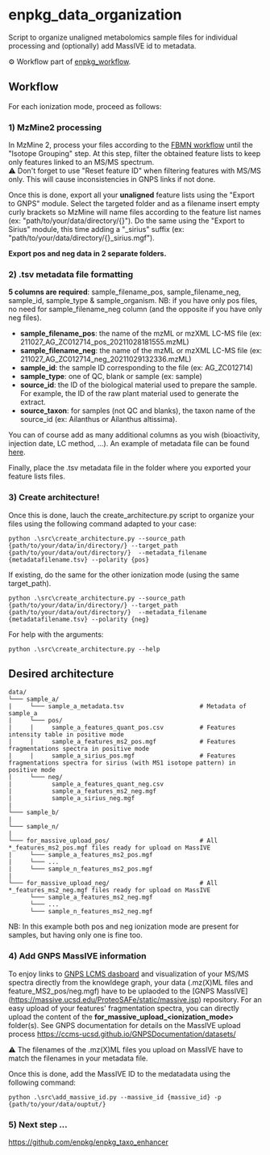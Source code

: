 # enpkg_data_organization
Script to organize unaligned metabolomics sample files for individual processing and (optionally) add MassIVE id to metadata.

⚙️ Workflow part of [enpkg_workflow](https://github.com/enpkg/enpkg_workflow).  

## Workflow

For each ionization mode, proceed as follows:

### 1) MzMine2 processing

In MzMine 2, process your files according to the [FBMN workflow](https://ccms-ucsd.github.io/GNPSDocumentation/featurebasedmolecularnetworking-with-mzmine2/) until the "Isotope Grouping" step. At this step, filter the obtained feature lists to keep only features linked to an MS/MS spectrum.  
:warning: Don't forget to use "Reset feature ID" when filtering features with MS/MS only. This will cause inconsistencies in GNPS links if not done.

Once this is done, export all your **unaligned** feature lists using the "Export to GNPS" module. Select the targeted folder and as a filename insert empty curly brackets so MzMine will name files according to the feature list names (ex: "path/to/your/data/directory/{}"). Do the same using the "Export to Sirius" module, this time adding a "_sirius" suffix (ex: "path/to/your/data/directory/{}_sirius.mgf"). 


**Export pos and neg data in 2 separate folders.**

### 2) .tsv metadata file formatting

**5 columns are required**: sample_filename_pos, sample_filename_neg, sample_id, sample_type & sample_organism.
NB: if you have only pos files, no need for sample_filename_neg column (and the opposite if you have only neg files).

- **sample_filename_pos**: the name of the mzML or mzXML LC-MS file (ex: 211027_AG_ZC012714_pos_20211028181555.mzML)
- **sample_filename_neg**: the name of the mzML or mzXML LC-MS file (ex: 211027_AG_ZC012714_neg_20211029132336.mzML)
- **sample_id**: the sample ID corresponding to the file (ex: AG_ZC012714)
- **sample_type**: one of QC, blank or sample (ex: sample)
- **source_id**: the ID of the biological material used to prepare the sample. For example, the ID of the raw plant material used to generate the extract.
- **source_taxon**: for samples (not QC and blanks), the taxon name of the source_id (ex: Ailanthus or Ailanthus altissima).

You can of course add as many additional columns as you wish (bioactivity, injection date, LC method, ...).
An example of metadata file can be found [here](https://github.com/enpkg/enpkg_data_organization/blob/main/data/metadata.tsv).

Finally, place the .tsv metadata file in the folder where you exported your feature lists files. 

### 3) Create architecture!

Once this is done, lauch the create_architecture.py script to organize your files using the following command adapted to your case:

```console
python .\src\create_architecture.py --source_path {path/to/your/data/in/directory/} --target_path {path/to/your/data/out/directory/}  --metadata_filename {metadatafilename.tsv} --polarity {pos}
```
If existing, do the same for the other ionization mode (using the same target_path).

```console
python .\src\create_architecture.py --source_path {path/to/your/data/in/directory/} --target_path {path/to/your/data/out/directory/}  --metadata_filename {metadatafilename.tsv} --polarity {neg}
```
For help with the arguments:

```console
python .\src\create_architecture.py --help
```

## Desired architecture

```
data/
└─── sample_a/
|     └─── sample_a_metadata.tsv                     # Metadata of sample_a
|     └─── pos/
|     |     sample_a_features_quant_pos.csv          # Features intensity table in positive mode
|     |     sample_a_features_ms2_pos.mgf            # Features fragmentations spectra in positive mode
|     |     sample_a_sirius_pos.mgf                  # Features fragmentations spectra for sirius (with MS1 isotope pattern) in positive mode 
|     └─── neg/
|           sample_a_features_quant_neg.csv
|           sample_a_features_ms2_neg.mgf
|           sample_a_sirius_neg.mgf
|
└─── sample_b/
|
└─── sample_n/
|
└─── for_massive_upload_pos/                         # All *_features_ms2_pos.mgf files ready for upload on MassIVE
|     └─── sample_a_features_ms2_pos.mgf                     
|     └─── ...                    
|     └─── sample_n_features_ms2_pos.mgf
|
└─── for_massive_upload_neg/                         # All *_features_ms2_neg.mgf files ready for upload on MassIVE
      └─── sample_a_features_ms2_neg.mgf                    
      └─── ...                    
      └─── sample_n_features_ms2_neg.mgf                    
```

NB: In this example both pos and neg ionization mode are present for samples, but having only one is fine too.

### 4) Add GNPS MassIVE information

To enjoy links to [GNPS LCMS dasboard](https://gnps-lcms.ucsd.edu/) and visualization of your MS/MS spectra directly from the knowldege graph, your data (.mz(X)ML files and feature_MS2_pos/neg.mgf) have to be uplaoded to the [GNPS MassIVE] (https://massive.ucsd.edu/ProteoSAFe/static/massive.jsp) repository. For an easy upload of your features' fragmentation spectra, you can directly upload the content of the **for_massive_upload_<ionization_mode>** folder(s). See GNPS documentation for details on the MassIVE upload process https://ccms-ucsd.github.io/GNPSDocumentation/datasets/ 

:warning: The filenames of the .mz(X)ML files you upload on MassIVE have to match the filenames in your metadata file.

Once this is done, add the MassIVE ID to the medatadata using the following command:

```console
python .\src\add_massive_id.py --massive_id {massive_id} -p {path/to/your/data/ouptut/}
```

### 5) Next step ...

https://github.com/enpkg/enpkg_taxo_enhancer


